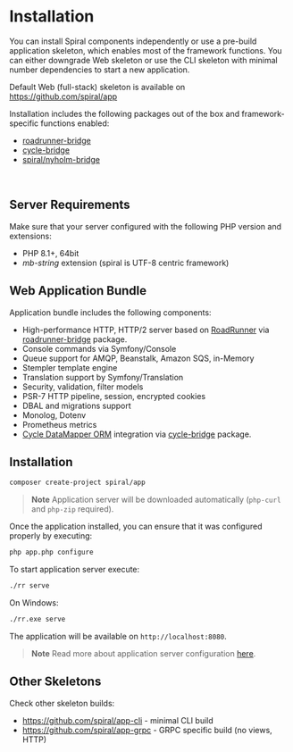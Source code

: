 # Installation

You can install Spiral components independently or use a pre-build application skeleton, which enables most of the
framework functions. You can either downgrade Web skeleton or use the CLI skeleton with minimal number dependencies to
start a new application.

Default Web (full-stack) skeleton is available on https://github.com/spiral/app

Installation includes the following packages out of the box and framework-specific functions enabled:
- [roadrunner-bridge](https://github.com/spiral/roadrunner-bridge)
- [cycle-bridge](https://github.com/spiral/cylce-bridge)
- [spiral/nyholm-bridge](https://github.com/spiral/nyholm-bridge)

<br/>

Server Requirements
--------
Make sure that your server configured with the following PHP version and extensions:

* PHP 8.1+, 64bit
* *mb-string* extension (spiral is UTF-8 centric framework)

Web Application Bundle
--------
Application bundle includes the following components:

* High-performance HTTP, HTTP/2 server based on [RoadRunner](https://roadrunner.dev)
  via [roadrunner-bridge](https://github.com/spiral/roadrunner-bridge) package.
* Console commands via Symfony/Console
* Queue support for AMQP, Beanstalk, Amazon SQS, in-Memory
* Stempler template engine
* Translation support by Symfony/Translation
* Security, validation, filter models
* PSR-7 HTTP pipeline, session, encrypted cookies
* DBAL and migrations support
* Monolog, Dotenv
* Prometheus metrics
* [Cycle DataMapper ORM](https://github.com/cycle) integration
  via [cycle-bridge](https://github.com/spiral/cycle-bridge) package.

Installation
--------

```bash
composer create-project spiral/app
```

> **Note**
> Application server will be downloaded automatically (`php-curl` and `php-zip` required).

Once the application installed, you can ensure that it was configured properly by executing:

```bash
php app.php configure
```

To start application server execute:

```bash
./rr serve
```

On Windows:

```bash
./rr.exe serve
```

The application will be available on `http://localhost:8080`.

> **Note**
> Read more about application server configuration [here](https://roadrunner.dev/docs).

## Other Skeletons

Check other skeleton builds:

- https://github.com/spiral/app-cli - minimal CLI build
- https://github.com/spiral/app-grpc - GRPC specific build (no views, HTTP)
